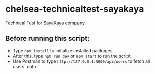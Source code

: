 # chelsea-technicaltest-sayakaya
Technical Test for SayaKaya company


## Before running this script:
- Type `npm install` to initialize installed packages
- After this, type `npm run dev` or `npm start` to run the script
- Use Postman to type `http://127.0.0.1:5000/api/users` to fetch all users' data
